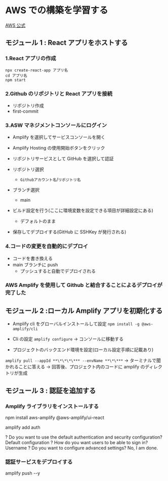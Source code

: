 # AWS での構築を学習する

[AWS 公式](https://aws.amazon.com/jp/getting-started/hands-on/build-react-app-amplify-graphql/module-one/?e=gs2020&p=build-a-react-app-intro)

## モジュール 1 : React アプリをホストする

### 1.React アプリの作成

```
npx create-react-app アプリ名
cd アプリ名
npm start
```

### 2.Github のリポジトリと React アプリを接続

- リポジトリ作成
- first-commit

### 3.ASW マネジメントコンソールにログイン

- Amplify を選択してサービスコンソールを開く
- Amplify Hosting の使用開始ボタンをクリック
- リポジトリサービスとして GitHub を選択して認証

- リポジトリ選択
  - `Githubアカウント名`/`リポジトリ名`
- ブランチ選択
  - main
- ビルド設定を行う(ここに環境変数を設定できる項目が詳細設定にある)

  - デフォルトのまま

- 保存してデプロイする(GitHub に SSHKey が発行される)

### 4.コードの変更を自動的にデプロイ

- コードを書き換える
- main ブランチに push
  - プッシュすると自動でデプロイされる

### AWS Amplify を使用して Github と結合することによるデプロイが完了した

## モジュール 2 :ローカル Amplify アプリを初期化する

- Amplify cli をグローバルインストールして設定
  `npm install -g @aws-amplify/cli`
- Cli の設定
  `amplify configure`
  → コンソールに移動する

- プロジェクトのバックエンド環境を設定(ローカル設定手順に記載あり)

`amplify pull --appId **\*\*\*\*** --envName **\*\***`
→ ターミナルで聞かれることに答える
→ 回答後、プロジェクト内のコードに amplify のディレクトリが生成

## モジュール 3 : 認証を追加する

### Amplify ライブラリをインストールする

npm install aws-amplify @aws-amplify/ui-react

amplify add auth

? Do you want to use the default authentication and security configuration? Default configuration
? How do you want users to be able to sign in? Username
? Do you want to configure advanced settings? No, I am done.

### 認証サービスをデプロイする

amplify push --y
